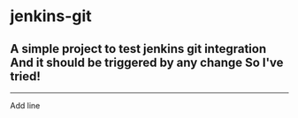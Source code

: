 # jenkins-git
A simple project to test jenkins git integration
And it should be triggered by any change
So I've tried!
---
***
Add line

